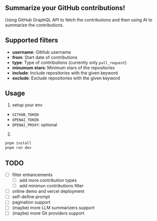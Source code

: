 ## Summarize your GitHub contributions!
Using GitHub GraphQL API to fetch the contributions and then using AI to summarize the contributions.
## Supported filters
- **username**: GitHub username
- **from**: Start date of contributions
- **type**: Type of contributions (currently only `pull_request`)
- **minumum stars**: Minimum stars of the repositories
- **include**: Include repositories with the given keyword
- **exclude**: Exclude repositories with the given keyword
## Usage
1. setup your env
- `GITHUB_TOKEN`
- `OPENAI_TOKEN`
- `OPENAI_PROXY`: optional
2. 
```bash
pnpm install
pnpm run dev
```
## TODO
- [ ] filter enhancements
    - [ ] add more contribution types
    - [ ] add minimun contributions filter
- [ ] online demo and vercel deployment
- [ ] self-define prompt
- [ ] pagination support
- [ ] (maybe) more LLM summarizers support
- [ ] (maybe) more Git providers support